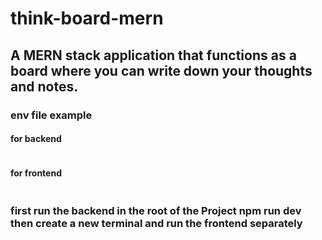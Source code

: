 # think-board-mern

## A MERN stack application that functions as a board where you can write down your thoughts and notes.

### env file example 

#### for backend

```env

```

#### for frontend

```env

```

### first run the backend in the root of the Project npm run dev then create a new terminal and run the frontend separately
